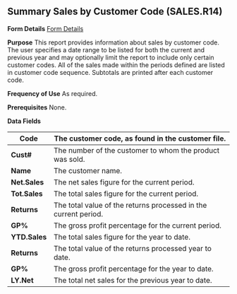 ## Summary Sales by Customer Code (SALES.R14)
<PageHeader />

**Form Details**
[Form Details](../SALES-R14-1/README.md)

**Purpose**
This report provides information about sales by customer code. The user
specifies a date range to be listed for both the current and previous year and
may optionally limit the report to include only certain customer codes. All of
the sales made within the periods defined are listed in customer code
sequence. Subtotals are printed after each customer code.

**Frequency of Use**
As required.

**Prerequisites**
None.

**Data Fields**

| **Code**      | The customer code, as found in the customer file.               |
| ------------- | --------------------------------------------------------------- |
| **Cust#**     | The number of the customer to whom the product was sold.        |
| **Name**      | The customer name.                                              |
| **Net.Sales** | The net sales figure for the current period.                    |
| **Tot.Sales** | The total sales figure for the current period.                  |
| **Returns**   | The total value of the returns processed in the current period. |
| **GP%**       | The gross profit percentage for the current period.             |
| **YTD.Sales** | The total sales figure for the year to date.                    |
| **Returns**   | The total value of the returns processed year to date.          |
| **GP%**       | The gross profit percentage for the year to date.               |
| **LY.Net**    | The total net sales for the previous year to date.              |

<badge text= "Version 8.10.57 " vertical="middle" />

<PageFooter />
